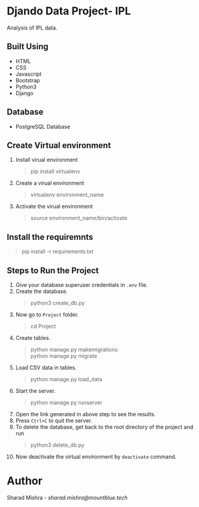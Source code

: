 # Djando Data Project- IPL
Analysis of IPL data.
## Built Using
* HTML
* CSS
* Javascript
* Bootstrap
* Python3
* Django
## Database 
* PostgreSQL Database

## Create Virtual environment
1. Install virual environment
   > pip install virtualenv
2. Create a virual environment
   > virtualenv environment_name
3. Activate the virual environment
   > source environment_name/bin/activate

## Install the requiremnts
> pip install -r requirements.txt

## Steps to Run the Project
1. Give your database superuser credentials in ```.env``` file.
2. Create the database.
   > python3 create_db.py
3. Now go to ```Project``` folder.
   > cd Project
4. Create tables.
   > python manage.py makemigrations \
   > python manage.py migrate
5. Load CSV data in tables.
   > python manage.py load_data
6. Start the server.
   > python manage.py runserver
7. Open the link generated in above step to see the results.
8. Press ```Ctrl+C``` to quit the server.
9. To delete the database, get back to the root directory of the project and run
   > python3 delete_db.py
10. Now deactivate the virtual environment by ```deactivate``` command.
   
# Author
Sharad Mishra - _sharad.mishra@mountblue.tech_
